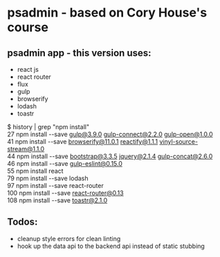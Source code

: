 # psadmin - based on Cory House's course
## psadmin app - this version uses:
- react js
- react router
- flux
- gulp
- browserify
- lodash
- toastr

$ history | grep "npm install"  
   27  npm install --save gulp@3.9.0 gulp-connect@2.2.0 gulp-open@1.0.0     
   41  npm install --save browserify@11.0.1 reactify@1.1.1 vinyl-source-stream@1.1.0        
   44  npm install --save bootstrap@3.3.5 jquery@2.1.4 gulp-concat@2.6.0    
   46  npm install --save gulp-eslint@0.15.0   
   55  npm install react  
   79  npm install --save lodash  
   97  npm install --save react-router   
  100  npm install --save react-router@0.13                                                                                 
  108  npm install --save toastr@2.1.0
  


## Todos:
- cleanup style errors for clean linting
- hook up the data api to the backend api instead of static stubbing
